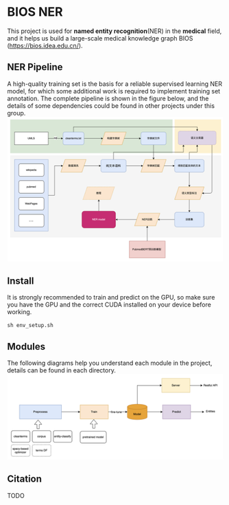 # BIOS NER
This project is used for **named entity recognition**(NER) in the **medical** field, and it helps us build a large-scale medical knowledge graph BIOS (https://bios.idea.edu.cn/).



## NER Pipeline
A high-quality training set is the basis for a reliable supervised learning NER model, for which some additional work is required to implement training set annotation. The complete pipeline is shown in the figure below, and the details of some dependencies could be found in other projects under this group.
![flowchart of ner pipeline](./doc/ner_pipeline_20220116.png)

## Install
It is strongly recommended to train and predict on the GPU, so make sure you have the GPU and the correct CUDA installed on your device before working.
```commandline
sh env_setup.sh
```

## Modules
The following diagrams help you understand each module in the project, details can be found in each directory.
![ner modules](./doc/ner_modules.png)


## Citation
TODO
